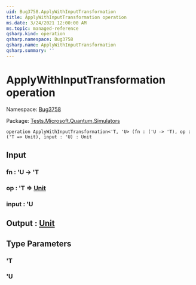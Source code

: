 ```yaml
---
uid: Bug3758.ApplyWithInputTransformation
title: ApplyWithInputTransformation operation
ms.date: 3/24/2021 12:00:00 AM
ms.topic: managed-reference
qsharp.kind: operation
qsharp.namespace: Bug3758
qsharp.name: ApplyWithInputTransformation
qsharp.summary: ''
---
```


# ApplyWithInputTransformation operation

Namespace: [Bug3758](xref:Bug3758)

Package: [Tests.Microsoft.Quantum.Simulators](https://nuget.org/packages/Tests.Microsoft.Quantum.Simulators)




```qsharp
operation ApplyWithInputTransformation<'T, 'U> (fn : ('U -> 'T), op : ('T => Unit), input : 'U) : Unit
```


## Input

### fn : 'U -> 'T




### op : 'T => [Unit](xref:microsoft.quantum.lang-ref.unit) 




### input : 'U





## Output : [Unit](xref:microsoft.quantum.lang-ref.unit)



## Type Parameters

### 'T


### 'U

